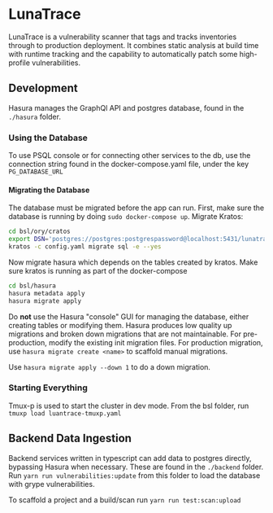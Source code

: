 <!--
  ~ Copyright by LunaSec (owned by Refinery Labs, Inc)
  ~
  ~ Licensed under the Creative Commons Attribution-ShareAlike 4.0 International
  ~ (the "License"); you may not use this file except in compliance with the
  ~ License. You may obtain a copy of the License at
  ~
  ~ https://creativecommons.org/licenses/by-sa/4.0/legalcode
  ~
  ~ See the License for the specific language governing permissions and
  ~ limitations under the License.
  ~
-->
# LunaTrace

LunaTrace is a vulnerability scanner that tags and tracks inventories through to production deployment.  It combines static
analysis at build time with runtime tracking and the capability to automatically patch some high-profile vulnerabilities.

## Development
Hasura manages the GraphQl API and postgres database, found in the `./hasura` folder.

### Using the Database
To use PSQL console or for connecting other services to the db, use the connection string found in the docker-compose.yaml file,
under the key `PG_DATABASE_URL`

#### Migrating the Database
The database must be migrated before the app can run.  First, make sure the database is running by doing `sudo docker-compose up`.
Migrate Kratos:
```bash 
cd bsl/ory/cratos
export DSN='postgres://postgres:postgrespassword@localhost:5431/lunatrace'
kratos -c config.yaml migrate sql -e --yes    
```
Now migrate hasura which depends on the tables created by kratos. Make sure kratos is running as part of the docker-compose
```bash
cd bsl/hasura
hasura metadata apply
hasura migrate apply
```
Do **not** use the Hasura "console" GUI for managing the database, either creating tables or modifying them.  Hasura produces
low quality up migrations and broken down migrations that are not maintainable.  For pre-production, modify the existing init migration files.
For production migration, use `hasura migrate create <name>` to scaffold manual migrations.

Use `hasura migrate apply --down 1` to do a down migration.

### Starting Everything
Tmux-p is used to start the cluster in dev mode. From the bsl folder, run `tmuxp load luantrace-tmuxp.yaml`

## Backend Data Ingestion
Backend services written in typescript can add data to postgres directly, bypassing Hasura when necessary.  These are found in the
`./backend` folder.  Run `yarn run vulnerabilities:update` from this folder to load the database with grype vulnerabilities. 

To scaffold a project and a build/scan run `yarn run test:scan:upload`
